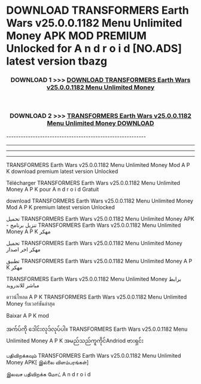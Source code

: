 # DOWNLOAD TRANSFORMERS Earth Wars v25.0.0.1182 Menu Unlimited Money  APK MOD PREMIUM Unlocked for A n d r o i d [NO.ADS] latest version tbazg 



<div align="center">

<h3>DOWNLOAD 1 >>> <a href="https://getmod2.web.app/?judul=TRANSFORMERS Earth Wars v25.0.0.1182 Menu Unlimited Money ">DOWNLOAD TRANSFORMERS Earth Wars v25.0.0.1182 Menu Unlimited Money </a></h3><br>

<h3>DOWNLOAD 2 >>> <a href="https://getmod2.web.app/?judul=TRANSFORMERS Earth Wars v25.0.0.1182 Menu Unlimited Money ">TRANSFORMERS Earth Wars v25.0.0.1182 Menu Unlimited Money  DOWNLOAD </a></h3>

</div>
----------------------------------------------------------

----------------------------------------------------------

----------------------------------------------------------

----------------------------------------------------------

TRANSFORMERS Earth Wars v25.0.0.1182 Menu Unlimited Money  Mod A P K download premium latest version Unlocked

Télécharger TRANSFORMERS Earth Wars v25.0.0.1182 Menu Unlimited Money  A P K pour A n d r o i d Gratuit

download TRANSFORMERS Earth Wars v25.0.0.1182 Menu Unlimited Money  Mod A P K premium latest version Unlocked

تحميل TRANSFORMERS Earth Wars v25.0.0.1182 Menu Unlimited Money  APK - تنزيل برنامج TRANSFORMERS Earth Wars v25.0.0.1182 Menu Unlimited Money  A P K مهكر

تحميل TRANSFORMERS Earth Wars v25.0.0.1182 Menu Unlimited Money  مهكر اخر اصدار

تطبيق TRANSFORMERS Earth Wars v25.0.0.1182 Menu Unlimited Money  A P K مهكر

TRANSFORMERS Earth Wars v25.0.0.1182 Menu Unlimited Money  برابط مباشر للاندرويد

ดาวน์โหลด A P K TRANSFORMERS Earth Wars v25.0.0.1182 Menu Unlimited Money  รับเวอร์ชันล่าสุด

Baixar A P K mod

အက်ပ်ကို ဒေါင်းလုဒ်လုပ်ပါ။ TRANSFORMERS Earth Wars v25.0.0.1182 Menu Unlimited Money  A P K အမည်သည်ကူကိုင်Andriod ဗားရှင်း

பதிவிறக்கவும் TRANSFORMERS Earth Wars v25.0.0.1182 Menu Unlimited Money  APK[ இல்லை விளம்பரங்கள்] 
 
இலவச பதிவிறக்க மோட் A n d r o i d



